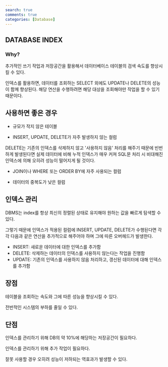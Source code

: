 ```yaml
---
search: true
comments: true
categories: [Database]
---
```


## DATABASE INDEX

### Why?

추가적인 쓰기 작업과 저장공간을 활용해서 데이터베이스 테이블의 검색 속도를 향상시킬 수 있다.



인덱스를 활용하면, 데이터를 조회하는 SELECT 외에도 UPDATE나 DELETE의 성능이 함께 향상된다. 해당 연산을 수행하려면 해당 대상을 조회해야만 작업을 할 수 있기 때문이다.



## 사용하면 좋은 경우

* 규모가 작지 않은 테이블

* INSERT, UPDATE, DELETE가 자주 발생하지 않는 컬럼

DELETE는 기존의 인덱스를 삭제하지 않고 '사용하지 않음' 처리를 해주기 때문에 빈번하게 발생된다면 실제 데이터에 비해 누적 인덱스가 매우 커져 SQL문 처리 시 비대해진 인덱스에 의해 오히려 성능이 떨어지게 될 것이다. 

* JOIN이나 WHERE 또는 ORDER BY에 자주 사용되는 컬럼

* 데이터의 중복도가 낮은 컬럼



## 인덱스 관리

DBMS는 index를 항상 최신의 정렬된 상태로 유지해야 원하는 값을 빠르게 탐색할 수 있다. 

그렇기 때문에 인덱스가 적용된 컬럼에 INSERT, UPDATE, DELETE가 수행된다면 각각 다음과 같은 연산을 추가적으로 해주어야 하며 그에 따른 오버헤드가 발생한다.

- INSERT: 새로운 데이터에 대한 인덱스를 추가함
- DELETE: 삭제하는 데이터의 인덱스를 사용하지 않는다는 작업을 진행함
- UPDATE: 기존의 인덱스를 사용하지 않음 처리하고, 갱신된 데이터에 대해 인덱스를 추가함



## 장점

테이블을 조회하는 속도와 그에 따른 성능을 향상시킬 수 있다.

전반적인 시스템의 부하를 줄일 수 있다.



## 단점

인덱스를 관리하기 위해 DB의 약 10%에 해당하는 저장공간이 필요하다.

인덱스를 관리하기 위해 추가 작업이 필요하다.

잘못 사용할 경우 오히려 성능이 저하되는 역효과가 발생할 수 있다.

